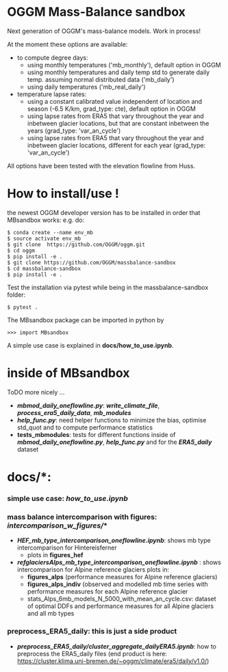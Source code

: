 # OGGM Mass-Balance sandbox

Next generation of OGGM's mass-balance models. Work in process!

At the moment these options are available:
- to compute degree days:
    - using monthly temperatures ('mb_monthly'), default option in OGGM
    - using monthly temperatures and daily temp std to generate daily temp. assuming normal distributed data ('mb_daily')
    - using daily temperatures ('mb_real_daily')
- temperature lapse rates:
    - using a constant calibrated value independent of location and season (-6.5 K/km, grad_type: cte), default option in OGGM
    - using lapse rates from ERA5 that vary throughout the year and inbetween glacier locations, 
    but that are constant inbetween the years (grad_type: 'var_an_cycle')
    - using lapse rates from ERA5 that vary throughout the year and inbetween glacier locations, 
    different for each year (grad_type: 'var_an_cycle')

All options have been tested with the elevation flowline from Huss. 

# How to install/use !
<!-- structure as in https://github.com/fmaussion/scispack and oggm/oggm -->
the newest OGGM developer version has to be installed in order that MBsandbox works:
e.g. do:

    $ conda create --name env_mb
    $ source activate env_mb
    $ git clone  https://github.com/OGGM/oggm.git
    $ cd oggm 
    $ pip install -e .
    $ git clone https://github.com/OGGM/massbalance-sandbox
    $ cd massbalance-sandbox
    $ pip install -e .

Test the installation via pytest while being in the massbalance-sandbox folder:

    $ pytest .

The MBsandbox package can be imported in python by

    >>> import MBsandbox

A simple use case is explained in **docs/how_to_use.ipynb**. 


# inside of MBsandbox
ToDO more nicely ...

- ***mbmod_daily_oneflowline.py***: ***write_climate_file***, ***process_era5_daily_data***, ***mb_modules***
- ***help_func.py***: need helper functions to minimize the bias, optimise std_quot and to compute performance statistics
- **tests_mbmodules**: tests for different functions inside of ***mbmod_daily_oneflowline.py***, ***help_func.py*** and for the ***ERA5_daily*** dataset


# docs/*:

### simple use case: ***how_to_use.ipynb***

### mass balance intercomparison with figures: ***intercomparison_w_figures/****
- ***HEF_mb_type_intercomparison_oneflowline.ipynb***: shows mb type intercomparison for Hintereisferner
    - plots in **figures_hef**
- ***refglaciersAlps_mb_type_intercomparison_oneflowline.ipynb*** : shows intercomparison for Alpine reference glaciers
  plots in:
    - **figures_alps** (performance measures for Alpine reference glaciers)
    - **figures_alps_indiv** (observed and modelled mb time series with performance measures for each Alpine reference glacier 
    - stats_Alps_6mb_models_N_5000_with_mean_an_cycle.csv: dataset of optimal DDFs and performance measures for all Alpine glaciers and all mb types
  
### preprocess_ERA5_daily: this is just a side product
- ***preprocess_ERA5_daily/cluster_aggregate_dailyERA5.ipynb***: how to preprocess the ERA5_daily files
  (end product is here: https://cluster.klima.uni-bremen.de/~oggm/climate/era5/daily/v1.0/)



